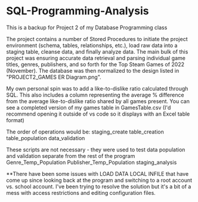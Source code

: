 # SQL-Programming-Analysis

This is a backup for Project 2 of my Database Programming class

The project contains a number of Stored Procedures to initiate the project environment (schema, tables, relationships, etc.), load raw data into a staging table, cleanse data, and finally analyze data. The main bulk of this project was ensuring accurate data retrieval and parsing individual game titles, genres, publishers, and so forth for the Top Steam Games of 2022 (November). The database was then normalized to the design listed in "PROJECT2_GAMES ER Diagram.png". 

My own personal spin was to add a like-to-dislike ratio calculated through SQL. This also includes a column representing the average % difference from the average like-to-dislike ratio shared by all games present. You can see a completed version of my games table in GamesTable.csv (I'd recommend opening it outside of vs code so it displays with an Excel table format)

The order of operations would be:
staging_create
table_creation
table_population
data_validation


These scripts are not necessary - they were used to test data population and validation separate from the rest of the program
Genre_Temp_Population
Publisher_Temp_Population
staging_analysis


**There have been some issues with LOAD DATA LOCAL INFILE that have come up since looking back at the program and switching to a root account vs. school account. I've been trying to resolve the solution but it's a bit of a mess with access restrictions and editing configuration files. 